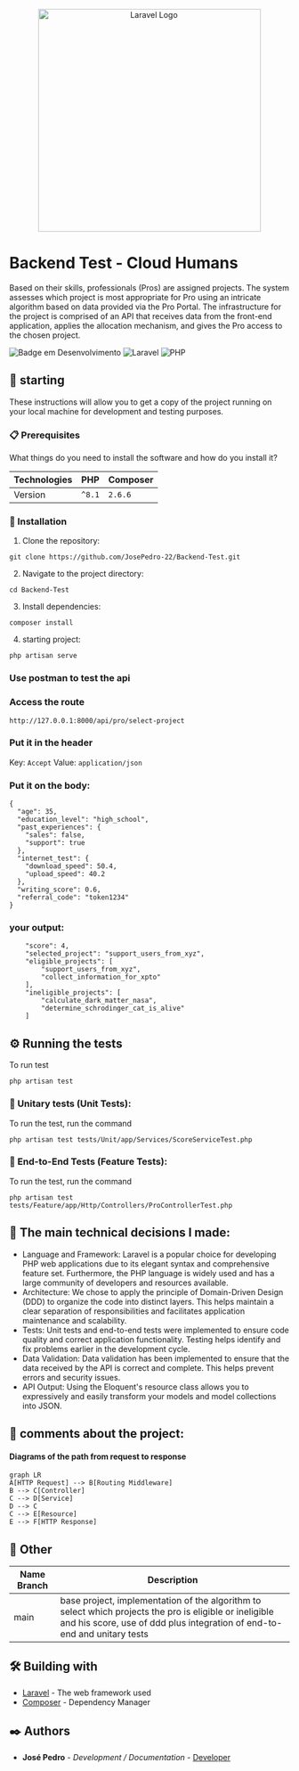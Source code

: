 <p align="center"><a href="https://laravel.com" target="_blank"><img src="https://raw.githubusercontent.com/laravel/art/master/logo-lockup/5%20SVG/2%20CMYK/1%20Full%20Color/laravel-logolockup-cmyk-red.svg" width="400" alt="Laravel Logo"></a></p>

# Backend Test - Cloud Humans

Based on their skills, professionals (Pros) are assigned projects. The system assesses which project is most appropriate for Pro using an intricate algorithm based on data provided via the Pro Portal. The infrastructure for the project is comprised of an API that receives data from the front-end application, applies the allocation mechanism, and gives the Pro access to the chosen project.

![Badge em Desenvolvimento](http://img.shields.io/static/v1?label=STATUS&message=EM%20DESENVOLVIMENTO&color=GREEN&style=for-the-badge)
![Laravel](https://img.shields.io/badge/laravel-%23FF2D20.svg?style=for-the-badge&logo=laravel&logoColor=white)
![PHP](https://img.shields.io/badge/php-%23777BB4.svg?style=for-the-badge&logo=php&logoColor=white)

## 🚀 starting

These instructions will allow you to get a copy of the project running on your local machine for development and testing purposes.

### 📋 Prerequisites

What things do you need to install the software and how do you install it?

|Technologies    |PHP                            |Composer                     |
|----------------|-------------------------------|-----------------------------|
|Version         |`^8.1`                        |`2.6.6`                      |

### 🔧 Installation
1. Clone the repository:
```
git clone https://github.com/JosePedro-22/Backend-Test.git
```
2. Navigate to the project directory:
```
cd Backend-Test
```
3. Install dependencies:
```
composer install
```
4. starting project:
```
php artisan serve
```

### Use postman to test the api

### Access the route 
```http://127.0.0.1:8000/api/pro/select-project```

### Put it in the header
Key:
```Accept```
Value:
```application/json```

### Put it on the body:
```
{
  "age": 35,
  "education_level": "high_school",
  "past_experiences": {
    "sales": false,
    "support": true
  },
  "internet_test": {
    "download_speed": 50.4,
    "upload_speed": 40.2
  },
  "writing_score": 0.6,
  "referral_code": "token1234"
}
```

### your output:
```
    "score": 4,
    "selected_project": "support_users_from_xyz",
    "eligible_projects": [
        "support_users_from_xyz",
        "collect_information_for_xpto"
    ],
    "ineligible_projects": [
        "calculate_dark_matter_nasa",
        "determine_schrodinger_cat_is_alive"
    ]
```

## ⚙️ Running the tests

To run test

```
php artisan test
```

### 🔩 Unitary tests (Unit Tests):

To run the test, run the command

```
php artisan test tests/Unit/app/Services/ScoreServiceTest.php
```

### 🔩 End-to-End Tests (Feature Tests):

To run the test, run the command

```
php artisan test tests/Feature/app/Http/Controllers/ProControllerTest.php
```

## 🎲 The main technical decisions I made: 

* Language and Framework: Laravel is a popular choice for developing PHP web applications due to its elegant syntax and comprehensive feature set. Furthermore, the PHP language is widely used and has a large community of developers and resources available.
* Architecture: We chose to apply the principle of Domain-Driven Design (DDD) to organize the code into distinct layers. This helps maintain a clear separation of responsibilities and facilitates application maintenance and scalability.
* Tests: Unit tests and end-to-end tests were implemented to ensure code quality and correct application functionality. Testing helps identify and fix problems earlier in the development cycle.
* Data Validation: Data validation has been implemented to ensure that the data received by the API is correct and complete. This helps prevent errors and security issues.
* API Output: Using the Eloquent's resource class allows you to expressively and easily transform your models and model collections into JSON.

## 💬 comments about the project:
#### Diagrams of the path from request to response
```mermaid
graph LR
A[HTTP Request] --> B[Routing Middleware]
B --> C[Controller]
C --> D[Service]
D --> C
C --> E[Resource]
E --> F[HTTP Response]

```

## 🎲 Other
|Name Branch     |Description                                                  |
|----------------|-------------------------------------------------------------|
|main            |base project, implementation of the algorithm to select which projects the pro is eligible or ineligible and his score, use of ddd plus integration of end-to-end and unitary tests|

## 🛠️ Building with

* [Laravel](https://laravel.com/) - The web framework used
* [Composer](https://getcomposer.org/) - Dependency Manager

## ✒️ Authors

* **José Pedro** - *Development / Documentation* - [Developer](https://www.linkedin.com/in/josepedro-sm/)
